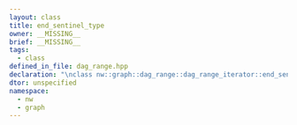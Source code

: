 ```yaml
---
layout: class
title: end_sentinel_type
owner: __MISSING__
brief: __MISSING__
tags:
  - class
defined_in_file: dag_range.hpp
declaration: "\nclass nw::graph::dag_range::dag_range_iterator::end_sentinel_type;"
dtor: unspecified
namespace:
  - nw
  - graph
---
```


```{index}  end_sentinel_type
```

